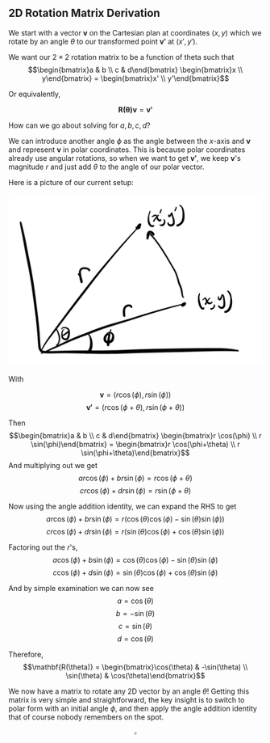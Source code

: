 ## 2D Rotation Matrix Derivation

We start with a vector $\mathbf{v}$ on the Cartesian plan at coordinates $(x, y)$ which we rotate by an angle $\theta$ to our transformed point $\mathbf{v'}$ at $(x', y')$.

We want our $2\times 2$ rotation matrix to be a function of theta such that 
$$\begin{bmatrix}a & b \\ c & d\end{bmatrix}
\begin{bmatrix}x \\ y\end{bmatrix} = \begin{bmatrix}x' \\ y'\end{bmatrix}$$

Or equivalently, 

$$\mathbf{R(\theta)v} = \mathbf{v'}$$

How can we go about solving for $a, b, c, d$? 

We can introduce another angle $\phi$ as the angle between the $x$-axis and $\mathbf{v}$ and represent $\mathbf{v}$ in polar coordinates. This is because polar coordinates already use angular rotations, so when we want to get $\mathbf{v'}$, we keep $\mathbf{v}$\'s magnitude $r$ and just add $\theta$ to the angle of our polar vector.

Here is a picture of our current setup:

![Polar Rotation](/images/polarRotation.png)

<!-- <img src="../images/polarRotation.png" alt="polar html" style="width:75%;"> -->

With 

$$\mathbf{v} = (r \cos(\phi), r \sin(\phi))$$
$$\mathbf{v'} = (r \cos(\phi+\theta), r \sin(\phi+\theta))$$

Then
$$\begin{bmatrix}a & b \\ c & d\end{bmatrix}
\begin{bmatrix}r \cos(\phi) \\ r \sin(\phi)\end{bmatrix} = \begin{bmatrix}r \cos(\phi+\theta) \\ r \sin(\phi+\theta)\end{bmatrix}$$
And multiplying out we get
$$ar\cos(\phi) + b r \sin(\phi) = r \cos(\phi+\theta)$$
$$c r\cos(\phi) + d r \sin(\phi) = r \sin(\phi+\theta)$$

Now using the angle addition identity, we can expand the RHS to get
$$ar\cos(\phi) + b r \sin(\phi) = r (\cos(\theta)\cos(\phi) - \sin(\theta)\sin(\phi))$$
$$c r\cos(\phi) + d r \sin(\phi) = r (\sin(\theta)\cos(\phi) + \cos(\theta)\sin(\phi))$$

Factoring out the $r$\'s,
$$a\cos(\phi) + b \sin(\phi) = \cos(\theta)\cos(\phi) - \sin(\theta)\sin(\phi)$$
$$c \cos(\phi) + d \sin(\phi) = \sin(\theta)\cos(\phi) + \cos(\theta)\sin(\phi)$$

And by simple examination we can now see
$$a=\cos(\theta)$$
$$b=-\sin(\theta)$$
$$c=\sin(\theta)$$
$$d=\cos(\theta)$$

Therefore,
$$\mathbf{R(\theta)} = \begin{bmatrix}\cos(\theta) & -\sin(\theta) \\ \sin(\theta) & \cos(\theta)\end{bmatrix}$$

We now have a matrix to rotate any 2D vector by an angle $\theta$! Getting this matrix is very simple and straightforward, the key insight is to switch to polar form with an initial angle $\phi$, and then apply the angle addition identity that of course nobody remembers on the spot.

$$\square$$